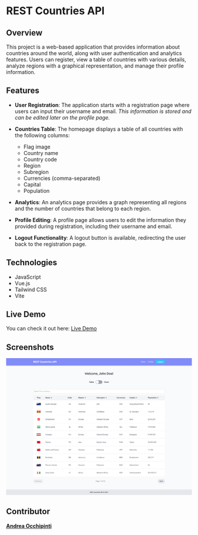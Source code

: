 # REST Countries API

## Overview
This project is a web-based application that provides information about countries around the world, along with user authentication and analytics features. Users can register, view a table of countries with various details, analyze regions with a graphical representation, and manage their profile information.

## Features
- **User Registration**: The application starts with a registration page where users can input their username and email. _This information is stored and can be edited later on the profile page._
  
- **Countries Table**: The homepage displays a table of all countries with the following columns:
  - Flag image
  - Country name
  - Country code
  - Region
  - Subregion
  - Currencies (comma-separated)
  - Capital
  - Population
  
- **Analytics**: An analytics page provides a graph representing all regions and the number of countries that belong to each region.

- **Profile Editing**: A profile page allows users to edit the information they provided during registration, including their username and email.

- **Logout Functionality**: A logout button is available, redirecting the user back to the registration page.

## Technologies
- JavaScript
- Vue.js 
- Tailwind CSS
- Vite

## Live Demo
You can check it out here: [Live Demo](https://painteyes.github.io/rest-countries-api/)

## Screenshots
![Screenshot](/public/Screenshot.png)

## Contributor
[**Andrea Occhipinti**](https://github.com/painteyes)
